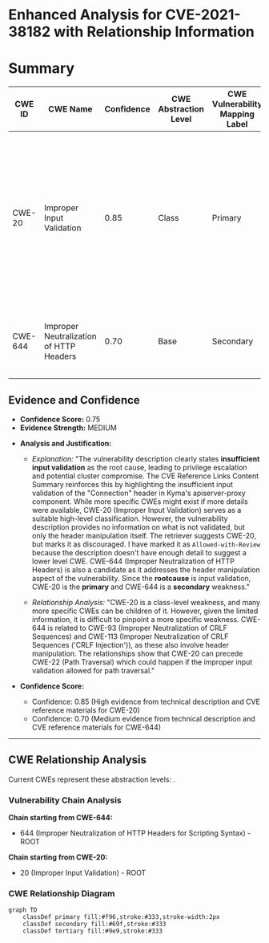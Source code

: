 # Enhanced Analysis for CVE-2021-38182 with Relationship Information

# Summary
| CWE ID | CWE Name | Confidence | CWE Abstraction Level | CWE Vulnerability Mapping Label | CWE-Vulnerability Mapping Notes |
|---|---|---|---|---|---|
| CWE-20 | Improper Input Validation | 0.85 | Class | Primary | Allowed-with-Review, While CWE-20 is discouraged, the lack of further detail and the summary description pointing to this weakness suggests it is the most appropriate. |
| CWE-644 | Improper Neutralization of HTTP Headers | 0.70 | Base | Secondary | Allowed, This CWE aligns with the header manipulation aspect of the vulnerability |

## Evidence and Confidence

*   **Confidence Score:** 0.75
*   **Evidence Strength:** MEDIUM

- **Analysis and Justification:**  
  - *Explanation:* "The vulnerability description clearly states **insufficient input validation** as the root cause, leading to privilege escalation and potential cluster compromise. The CVE Reference Links Content Summary reinforces this by highlighting the insufficient input validation of the "Connection" header in Kyma's apiserver-proxy component. While more specific CWEs might exist if more details were available, CWE-20 (Improper Input Validation) serves as a suitable high-level classification. However, the vulnerability description provides no information on what is not validated, but only the header manipulation itself. The retriever suggests CWE-20, but marks it as discouraged. I have marked it as `Allowed-with-Review` because the description doesn't have enough detail to suggest a lower level CWE. CWE-644 (Improper Neutralization of HTTP Headers) is also a candidate as it addresses the header manipulation aspect of the vulnerability. Since the **rootcause** is input validation, CWE-20 is the **primary** and CWE-644 is a **secondary** weakness."
  
  - *Relationship Analysis:* "CWE-20 is a class-level weakness, and many more specific CWEs can be children of it. However, given the limited information, it is difficult to pinpoint a more specific weakness. CWE-644 is related to CWE-93 (Improper Neutralization of CRLF Sequences) and CWE-113 (Improper Neutralization of CRLF Sequences ('CRLF Injection')), as these also involve header manipulation. The relationships show that CWE-20 can precede CWE-22 (Path Traversal) which could happen if the improper input validation allowed for path traversal."

- **Confidence Score:**  
  - Confidence: 0.85 (High evidence from technical description and CVE reference materials for CWE-20)
  - Confidence: 0.70 (Medium evidence from technical description and CVE reference materials for CWE-644)

---


## CWE Relationship Analysis

Current CWEs represent these abstraction levels: .


### Vulnerability Chain Analysis

**Chain starting from CWE-644:**
- 644 (Improper Neutralization of HTTP Headers for Scripting Syntax) - ROOT


**Chain starting from CWE-20:**
- 20 (Improper Input Validation) - ROOT



### CWE Relationship Diagram

```mermaid
graph TD
    classDef primary fill:#f96,stroke:#333,stroke-width:2px
    classDef secondary fill:#69f,stroke:#333
    classDef tertiary fill:#9e9,stroke:#333
```
